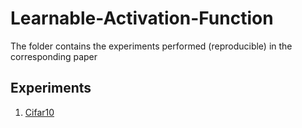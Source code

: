# Learnable-Activation-Function

The folder contains the experiments performed (reproducible) in the corresponding paper

## Experiments
1. [Cifar10](./Cifar10)




